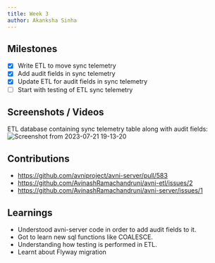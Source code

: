 ```yaml
---
title: Week 3
author: Akanksha Sinha
---
```


## Milestones
- [x] Write ETL to move sync telemetry
- [x] Add audit fields in sync telemetry
- [x] Update ETL for audit fields in sync telemetry
- [ ] Start with testing of ETL sync telemetry

## Screenshots / Videos 
ETL database containing sync telemetry table along with audit fields:
![Screenshot from 2023-07-21 19-13-20](https://github.com/ak2502/c4gt-milestones/assets/56317982/132f9cc0-2d9a-43d6-ae3e-83ca7c1a9f52)

## Contributions
- https://github.com/avniproject/avni-server/pull/583
- https://github.com/AvinashRamachandruni/avni-etl/issues/2
- https://github.com/AvinashRamachandruni/avni-server/issues/1

## Learnings
- Understood avni-server code in order to add audit fields to it.
- Got to learn new sql functions like COALESCE.
- Understanding how testing is performed in ETL.
- Learnt about Flyway migration
